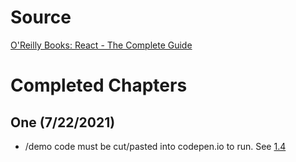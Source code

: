 # Source
[O'Reilly Books: React - The Complete Guide](https://learning.oreilly.com/videos/react-the/9781789132229/)


# Completed Chapters
## One (7/22/2021)
* /demo code must be cut/pasted into codepen.io to run. See [1.4](https://learning.oreilly.com/videos/react-the-complete/9781789132229/9781789132229-video1_4/) 